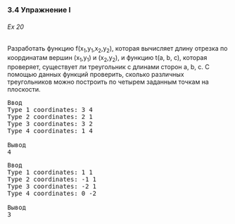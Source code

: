 ﻿### 3.4 Упражнение I

###### Ex 20

Разработать функцию f(x<sub>1</sub>,y<sub>1</sub>,x<sub>2</sub>,y<sub>2</sub>), которая вычисляет длину отрезка по координатам вершин (x<sub>1</sub>,y<sub>1</sub>) и (x<sub>2</sub>,y<sub>2</sub>), и функцию t(a, b, c), которая проверяет, существует ли треугольник с длинами сторон a, b, c. С помощью данных функций проверить, сколько различных треугольников можно построить по четырем заданным точкам на плоскости.

<pre>Ввод
Type 1 coordinates: 3 4
Type 2 coordinates: 2 1
Type 3 coordinates: 3 2
Type 4 coordinates: 1 4	

Вывод
4</pre>

<pre>Ввод
Type 1 coordinates: 1 1
Type 2 coordinates: -1 1
Type 3 coordinates: -2 1
Type 4 coordinates: 0 -2

Вывод
3</pre>


